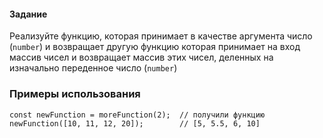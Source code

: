#### Задание
Реализуйте функцию, которая принимает в качестве аргумента число (`number`) и возвращает другую функцию
которая принимает на вход массив чисел и возвращает массив этих чисел, деленных на изначально переденное число (`number`)

### Примеры использования
```
const newFunction = moreFunction(2);  // получили функцию
newFunction([10, 11, 12, 20]);        // [5, 5.5, 6, 10]
```